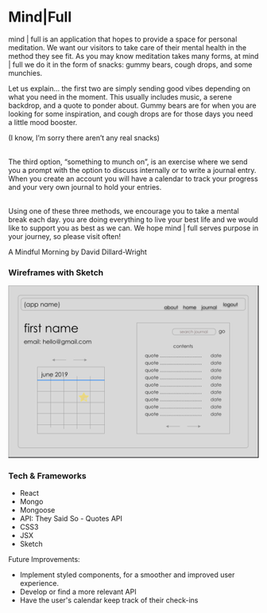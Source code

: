 # Mind|Full

mind | full is an application that hopes to provide a space for personal meditation. We want our visitors to take care of their mental health in the method they see fit. As you may know meditation takes many forms, at mind | full we do it in the form of snacks: gummy bears, cough drops, and some munchies.

Let us explain… the first two are simply sending good vibes depending on what you need in the moment. This usually includes music, a serene backdrop, and a quote to ponder about. Gummy bears are for when you are looking for some inspiration, and cough drops are for those days you need a little mood booster.

(I know, I’m sorry there aren’t any real snacks)<br/><br/>

The third option, “something to munch on”, is an exercise where we send you a prompt with the option to discuss internally or to write a journal entry. When you create an account you will have a calendar to track your progress and your very own journal to hold your entries.<br/><br/>

Using one of these three methods, we encourage you to take a mental break each day. you are doing everything to live your best life and we would like to support you as best as we can. We hope mind | full serves purpose in your journey, so please visit often!

A Mindful Morning by David Dillard-Wright

### Wireframes with Sketch

![Sketch Screenshot](https://github.com/parkaitlin/frontend-react-p3/blob/master/src/img/Screen%20Shot%202019-05-17%20at%2010.20.36%20AM.png?raw=true)

### Tech & Frameworks
- React
- Mongo
- Mongoose
- API: They Said So - Quotes API
- CSS3
- JSX
- Sketch

Future Improvements:
- Implement styled components, for a smoother and improved user experience.
- Develop or find a more relevant API
- Have the user's calendar keep track of their check-ins
